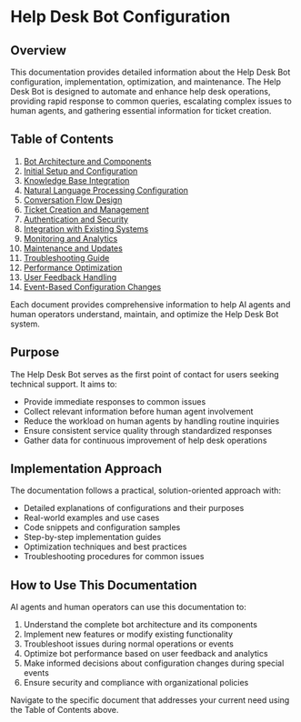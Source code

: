 # Help Desk Bot Configuration

## Overview

This documentation provides detailed information about the Help Desk Bot configuration, implementation, optimization, and maintenance. The Help Desk Bot is designed to automate and enhance help desk operations, providing rapid response to common queries, escalating complex issues to human agents, and gathering essential information for ticket creation.

## Table of Contents

1. [Bot Architecture and Components](./Bot_Architecture_and_Components.md)
2. [Initial Setup and Configuration](./Initial_Setup_and_Configuration.md)
3. [Knowledge Base Integration](./Knowledge_Base_Integration.md)
4. [Natural Language Processing Configuration](./NLP_Configuration.md)
5. [Conversation Flow Design](./Conversation_Flow_Design.md)
6. [Ticket Creation and Management](./Ticket_Creation_and_Management.md)
7. [Authentication and Security](./Authentication_and_Security.md)
8. [Integration with Existing Systems](./System_Integration.md)
9. [Monitoring and Analytics](./Monitoring_and_Analytics.md)
10. [Maintenance and Updates](./Maintenance_and_Updates.md)
11. [Troubleshooting Guide](./Troubleshooting_Guide.md)
12. [Performance Optimization](./Performance_Optimization.md)
13. [User Feedback Handling](./User_Feedback_Handling.md)
14. [Event-Based Configuration Changes](./Event_Based_Configuration.md)

Each document provides comprehensive information to help AI agents and human operators understand, maintain, and optimize the Help Desk Bot system.

## Purpose

The Help Desk Bot serves as the first point of contact for users seeking technical support. It aims to:

- Provide immediate responses to common issues
- Collect relevant information before human agent involvement
- Reduce the workload on human agents by handling routine inquiries
- Ensure consistent service quality through standardized responses
- Gather data for continuous improvement of help desk operations

## Implementation Approach

The documentation follows a practical, solution-oriented approach with:

- Detailed explanations of configurations and their purposes
- Real-world examples and use cases
- Code snippets and configuration samples
- Step-by-step implementation guides
- Optimization techniques and best practices
- Troubleshooting procedures for common issues

## How to Use This Documentation

AI agents and human operators can use this documentation to:

1. Understand the complete bot architecture and its components
2. Implement new features or modify existing functionality
3. Troubleshoot issues during normal operations or events
4. Optimize bot performance based on user feedback and analytics
5. Make informed decisions about configuration changes during special events
6. Ensure security and compliance with organizational policies

Navigate to the specific document that addresses your current need using the Table of Contents above.
